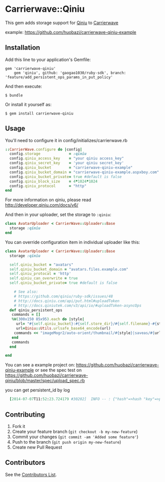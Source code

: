 # Carrierwave::Qiniu

This gem adds storage support for [Qiniu](http://qiniutek.com) to [Carrierwave](https://github.com/jnicklas/carrierwave)

example: https://github.com/huobazi/carrierwave-qiniu-example

## Installation

Add this line to your application's Gemfile:

    gem 'carrierwave-qiniu'
		gem 'qiniu', github: 'gaogao1030/ruby-sdk', branch: 'feature/add_persistent_ops_params_in_put_policy'

And then execute:

    $ bundle

Or install it yourself as:

    $ gem install carrierwave-qiniu

## Usage

You'll need to configure it in config/initializes/carrierwave.rb

```ruby
::CarrierWave.configure do |config|
  config.storage             = :qiniu
  config.qiniu_access_key    = "your qiniu access_key"
  config.qiniu_secret_key    = 'your qiniu secret_key'
  config.qiniu_bucket        = "carrierwave-qiniu-example"
  config.qiniu_bucket_domain = "carrierwave-qiniu-example.aspxboy.com"
  config.qiniu_bucket_private= true #default is false
  config.qiniu_block_size    = 4*1024*1024
  config.qiniu_protocol      = "http"
end
```

For more information on qiniu, please read http://developer.qiniu.com/docs/v6/

And then in your uploader, set the storage to `:qiniu`:

```ruby
class AvatarUploader < CarrierWave::Uploader::Base
  storage :qiniu
end
```

You can override configuration item in individual uploader like this:

```ruby
class AvatarUploader < CarrierWave::Uploader::Base
  storage :qiniu

  self.qiniu_bucket = "avatars"
  self.qiniu_bucket_domain = "avatars.files.example.com"
  self.qiniu_protocal = 'http'
  self.qiniu_can_overwrite = true
  self.qiniu_bucket_private= true #default is false

    # See also:
    # https://github.com/qiniu/ruby-sdk/issues/48
    # http://docs.qiniu.com/api/put.html#uploadToken
    # http://docs.qiniutek.com/v3/api/io/#uploadToken-asyncOps
  def qiniu_persistent_ops
   commands = []
   %W(300x150 85x95).each do |style|
     url= "#{self.qiniu_bucket}:#{self.store_dir}/#{self.filename}-#{style}"
     url=Qiniu::Utils.urlsafe_base64_encode(url)
    commands << "imageMogr2/auto-orient/thumbnail/#{style}|saveas/#{url}"
   end
   commands
  end

end
```
You can see a example project on: https://github.com/huobazi/carrierwave-qiniu-example or see the spec test on https://github.com/huobazi/carrierwave-qiniu/blob/master/spec/upload_spec.rb

you can get persistent_id by log
```ruby
  [2014-07-07T11:52:23.724179 #30202]  INFO -- : {"hash"=>hash "key"=>path/to/file.png, "persistentId"=> persistentId}
```


## Contributing

1. Fork it
2. Create your feature branch (`git checkout -b my-new-feature`)
3. Commit your changes (`git commit -am 'Added some feature'`)
4. Push to the branch (`git push origin my-new-feature`)
5. Create new Pull Request

## Contributors

See the [Contributors List](https://github.com/huobazi/carrierwave-qiniu/graphs/contributors).
